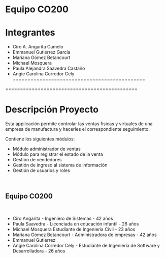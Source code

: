 # Equipo CO200
# Integrantes
- Ciro A. Angarita Camelo
- Emmanuel Gutiérrez García
- Mariana Gómez Betancourt 
- Michael Mosquera
- Paula Alejandra Saavedra Castaño
- Angie Carolina Corredor Cely
=============================================

=============================================
# Descripción Proyecto

<p>Esta applicación permite controlar las ventas físicas y virtuales de una empresa de manufactura y hacerles el correspondiente seguimiento.</p>
Contiene los siguientes módulos:<br>

- Módulo administrador de ventas<br>
- Módulo para registrar el estado de la venta<br>
- Gestión de vendedores<br>
- Gestión de ingreso al sistema de información<br>
- Gestión de usuarios y roles<br></p>
<p>
<br><h2>Equipo CO200</h2><br>

- Ciro Angarita - Ingeniero de Sistemas - 42 años
- Paula Saavedra - Licenciada en educación infantil - 26 años
- Michael Mosquera Estudiante de Ingenieria Civil - 23 años 
- Mariana Gómez Betancourt - Administradora de empresas - 42 años
- Emmanuel Gutierrez
- Angie Carolina Corredor Cely - Estudiante de Ingeniería de Software y Desarrolladora - 26 años
</p>